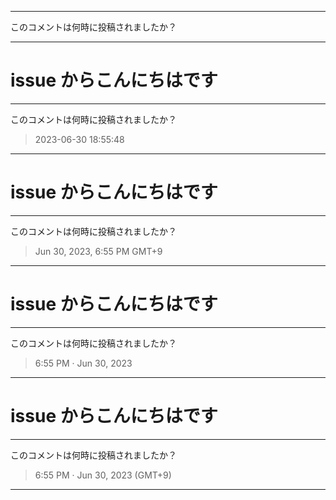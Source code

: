 

---

このコメントは何時に投稿されましたか？

---


# issue からこんにちはです


---

このコメントは何時に投稿されましたか？

> 2023-06-30 18:55:48

---


# issue からこんにちはです


---

このコメントは何時に投稿されましたか？

> Jun 30, 2023, 6:55 PM GMT+9

---


# issue からこんにちはです


---

このコメントは何時に投稿されましたか？

> 6:55 PM · Jun 30, 2023

---


# issue からこんにちはです


---

このコメントは何時に投稿されましたか？

> 6:55 PM · Jun 30, 2023 (GMT+9)

---

